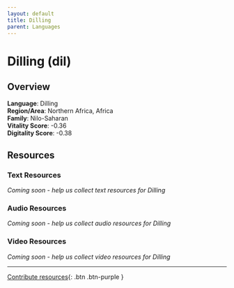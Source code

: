 ```yaml
---
layout: default
title: Dilling
parent: Languages
---
```


# Dilling (dil)

## Overview

**Language**: Dilling  
**Region/Area**: Northern Africa, Africa  
**Family**: Nilo-Saharan  
**Vitality Score**: -0.36  
**Digitality Score**: -0.38  

## Resources

### Text Resources
*Coming soon - help us collect text resources for Dilling*

### Audio Resources
*Coming soon - help us collect audio resources for Dilling*

### Video Resources
*Coming soon - help us collect video resources for Dilling*

---

[Contribute resources](https://fairtrain.github.io/){: .btn .btn-purple }
